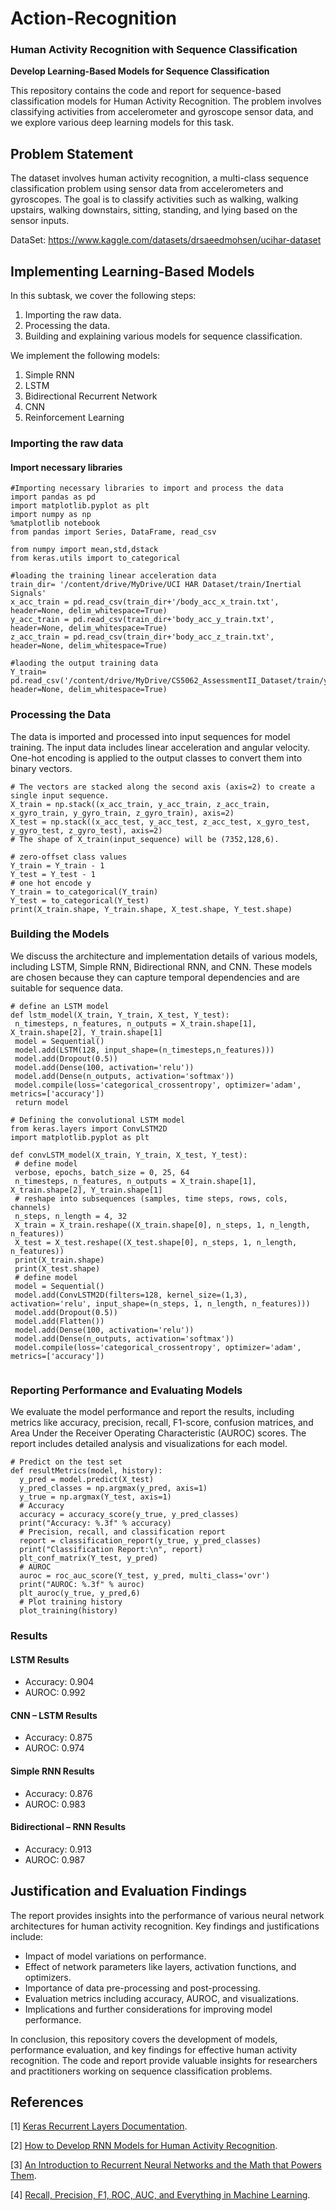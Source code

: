 # Action-Recognition

### Human Activity Recognition with Sequence Classification

**Develop Learning-Based Models for Sequence Classification**

This repository contains the code and report for sequence-based classification models for Human Activity Recognition. The problem involves classifying activities from accelerometer and gyroscope sensor data, and we explore various deep learning models for this task.

## Problem Statement

The dataset involves human activity recognition, a multi-class sequence classification problem using sensor data from accelerometers and gyroscopes. The goal is to classify activities such as walking, walking upstairs, walking downstairs, sitting, standing, and lying based on the sensor inputs.

DataSet: https://www.kaggle.com/datasets/drsaeedmohsen/ucihar-dataset

## Implementing Learning-Based Models

In this subtask, we cover the following steps:

1. Importing the raw data.
2. Processing the data.
3. Building and explaining various models for sequence classification.

We implement the following models:
1. Simple RNN
2. LSTM
3. Bidirectional Recurrent Network
4. CNN
5. Reinforcement Learning

### Importing the raw data

#### Import necessary libraries
``` python3
#Importing necessary libraries to import and process the data
import pandas as pd
import matplotlib.pyplot as plt
import numpy as np
%matplotlib notebook
from pandas import Series, DataFrame, read_csv

from numpy import mean,std,dstack
from keras.utils import to_categorical
```
``` python3
#loading the training linear acceleration data
train_dir= '/content/drive/MyDrive/UCI HAR Dataset/train/Inertial Signals'
x_acc_train = pd.read_csv(train_dir+'/body_acc_x_train.txt', header=None, delim_whitespace=True)
y_acc_train = pd.read_csv(train_dir+'body_acc_y_train.txt', header=None, delim_whitespace=True)
z_acc_train = pd.read_csv(train_dir+'body_acc_z_train.txt', header=None, delim_whitespace=True)

#laoding the output training data
Y_train= pd.read_csv('/content/drive/MyDrive/CS5062_AssessmentII_Dataset/train/y_train.txt', header=None, delim_whitespace=True)
```

### Processing the Data

The data is imported and processed into input sequences for model training. The input data includes linear acceleration and angular velocity. One-hot encoding is applied to the output classes to convert them into binary vectors.
```python3
# The vectors are stacked along the second axis (axis=2) to create a single input sequence.
X_train = np.stack((x_acc_train, y_acc_train, z_acc_train, x_gyro_train, y_gyro_train, z_gyro_train), axis=2)
X_test = np.stack((x_acc_test, y_acc_test, z_acc_test, x_gyro_test, y_gyro_test, z_gyro_test), axis=2)
# The shape of X_train(input_sequence) will be (7352,128,6).
```

```python3
# zero-offset class values
Y_train = Y_train - 1
Y_test = Y_test - 1
# one hot encode y
Y_train = to_categorical(Y_train)
Y_test = to_categorical(Y_test)
print(X_train.shape, Y_train.shape, X_test.shape, Y_test.shape)
```

### Building the Models

We discuss the architecture and implementation details of various models, including LSTM, Simple RNN, Bidirectional RNN, and CNN. These models are chosen because they can capture temporal dependencies and are suitable for sequence data.
```python3
# define an LSTM model
def lstm_model(X_train, Y_train, X_test, Y_test):
 n_timesteps, n_features, n_outputs = X_train.shape[1], X_train.shape[2], Y_train.shape[1]
 model = Sequential()
 model.add(LSTM(128, input_shape=(n_timesteps,n_features)))
 model.add(Dropout(0.5))
 model.add(Dense(100, activation='relu'))
 model.add(Dense(n_outputs, activation='softmax'))
 model.compile(loss='categorical_crossentropy', optimizer='adam', metrics=['accuracy'])
 return model
```

```python3
# Defining the convolutional LSTM model
from keras.layers import ConvLSTM2D
import matplotlib.pyplot as plt

def convLSTM_model(X_train, Y_train, X_test, Y_test):
 # define model
 verbose, epochs, batch_size = 0, 25, 64
 n_timesteps, n_features, n_outputs = X_train.shape[1], X_train.shape[2], Y_train.shape[1]
 # reshape into subsequences (samples, time steps, rows, cols, channels)
 n_steps, n_length = 4, 32
 X_train = X_train.reshape((X_train.shape[0], n_steps, 1, n_length, n_features))
 X_test = X_test.reshape((X_test.shape[0], n_steps, 1, n_length, n_features))
 print(X_train.shape)
 print(X_test.shape)
 # define model
 model = Sequential()
 model.add(ConvLSTM2D(filters=128, kernel_size=(1,3), activation='relu', input_shape=(n_steps, 1, n_length, n_features)))
 model.add(Dropout(0.5))
 model.add(Flatten())
 model.add(Dense(100, activation='relu'))
 model.add(Dense(n_outputs, activation='softmax'))
 model.compile(loss='categorical_crossentropy', optimizer='adam', metrics=['accuracy'])
 
```

### Reporting Performance and Evaluating Models

We evaluate the model performance and report the results, including metrics like accuracy, precision, recall, F1-score, confusion matrices, and Area Under the Receiver Operating Characteristic (AUROC) scores. The report includes detailed analysis and visualizations for each model.
```python3
# Predict on the test set
def resultMetrics(model, history):
  y_pred = model.predict(X_test)
  y_pred_classes = np.argmax(y_pred, axis=1)
  y_true = np.argmax(Y_test, axis=1)
  # Accuracy
  accuracy = accuracy_score(y_true, y_pred_classes)
  print("Accuracy: %.3f" % accuracy)
  # Precision, recall, and classification report
  report = classification_report(y_true, y_pred_classes)
  print("Classification Report:\n", report)
  plt_conf_matrix(Y_test, y_pred)
  # AUROC
  auroc = roc_auc_score(Y_test, y_pred, multi_class='ovr')
  print("AUROC: %.3f" % auroc)
  plt_auroc(y_true, y_pred,6)
  # Plot training history
  plot_training(history)
```

### Results

#### LSTM Results
- Accuracy: 0.904
- AUROC: 0.992

#### CNN – LSTM Results
- Accuracy: 0.875
- AUROC: 0.974

#### Simple RNN Results
- Accuracy: 0.876
- AUROC: 0.983

#### Bidirectional – RNN Results
- Accuracy: 0.913
- AUROC: 0.987

## Justification and Evaluation Findings

The report provides insights into the performance of various neural network architectures for human activity recognition. Key findings and justifications include:

- Impact of model variations on performance.
- Effect of network parameters like layers, activation functions, and optimizers.
- Importance of data pre-processing and post-processing.
- Evaluation metrics including accuracy, AUROC, and visualizations.
- Implications and further considerations for improving model performance.

In conclusion, this repository covers the development of models, performance evaluation, and key findings for effective human activity recognition. The code and report provide valuable insights for researchers and practitioners working on sequence classification problems.

## References


[1] [Keras Recurrent Layers Documentation](https://keras.io/api/layers/recurrent_layers/).

[2] [How to Develop RNN Models for Human Activity Recognition](https://machinelearningmastery.com/how-to-develop-rnn-models-for-human-activity-recognition-time-series-classification/).

[3] [An Introduction to Recurrent Neural Networks and the Math that Powers Them](https://machinelearningmastery.com/an-introduction-to-recurrent-neural-networks-and-the-math-that-powers-them/).

[4] [Recall, Precision, F1, ROC, AUC, and Everything in Machine Learning](https://medium.com/swlh/recall-precision-f1-roc-auc-and-everything-542aedf322b9).

